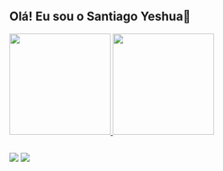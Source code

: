 ## Olá! Eu sou o Santiago Yeshua🧉

<div>
<a href="https://github.com/SantiagoYeshua">
  <img loading="lazy" height="180em" src="https://github-readme-stats.vercel.app/api?username=SantiagoYeshua&show_icons=true&theme=github_dark_dimmed&include_all_commits=true&count_private=true"/>
  <img loading="lazy" height="180em" src="https://github-readme-stats.vercel.app/api/top-langs/?username=SantiagoYeshua&layout=compact&langs_count=7&theme=github_dark_dimmed"/>
</div>

##
  
<div>
  <a href="mailto:santiagooliveira200@gmail.com" target="_blank"><img src="https://img.shields.io/badge/Gmail-D14836?style=for-the-badge&logo=gmail&logoColor=white" target="_blank"></a>
  <a href="https://www.linkedin.com/in/santiagoyeshua/" target="_blank"><img src="https://img.shields.io/badge/LinkedIn-0077B5?style=for-the-badge&logo=linkedin&logoColor=white" target="_blank"></a>
</div>
